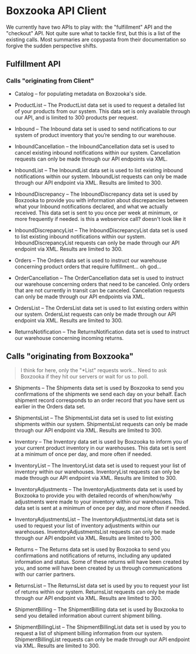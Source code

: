 # Boxzooka API Client

We currently have two APIs to play with: the "fulfillment" API and the "checkout" API. Not quite sure what to tackle first, but this is a list of the existing calls. Most summaries are copypasta from their documentation so forgive the sudden perspective shifts.

## Fulfillment API

### Calls "originating from Client"

- Catalog – for populating metadata on Boxzooka's side.
 
- ProductList – The ProductList data set is used to request a detailed list of your products from our system. This data set is only available through our API, and is limited to 300 products per request.

- Inbound – The Inbound data set is used to send notifications to our system of product inventory that you’re sending to our warehouse.

- InboundCancellation – the InboundCancellation data set is used to cancel existing inbound notifications within our system. Cancellation requests can only be made through our API endpoints via XML.

- InboundList – The InboundList data set is used to list existing inbound notifications within our system. InboundList requests can only be made through our API endpoint via XML. Results are limited to 300.

- InboundDiscrepancy – The InboundDiscrepancy data set is used by Boxzooka to provide you with information about discrepancies between what your Inbound notifications declared, and what we actually received. This data set is sent to you once per week at minimum, or more frequently if needed. is this a webservice call? doesn't look like it

- InboundDiscrepancyList – The InboundDiscrepancyList data set is used to list existing inbound notifications within our system. InboundDiscrepancyList requests can only be made through our API endpoint via XML. Results are limited to 300.

- Orders – The Orders data set is used to instruct our warehouse concerning product orders that require fulfillment... oh god...

- OrderCancellation – The OrderCancellation data set is used to instruct our warehouse concerning orders that need to be canceled. Only orders that are not currently in transit can be canceled. Cancellation requests can only be made through our API endpoints via XML.

- OrdersList – The OrdersList data set is used to list existing orders within our system. OrdersList requests can only be made through our API endpoint via XML. Results are limited to 300.

- ReturnsNotification – The ReturnsNotification data set is used to instruct our warehouse concerning incoming returns.

## Calls "originating from Boxzooka"

> I think for here, only the "*List" requests work... Need to ask Boxzooka if they hit our servers or wait for us to poll.

- Shipments – The Shipments data set is used by Boxzooka to send you confirmations of the shipments we send each day on your behalf. Each shipment record corresponds to an order record that you have sent us earlier in the Orders data set.

- ShipmentsList – The ShipmentsList data set is used to list existing shipments within our system. ShipmentsList requests can only be made through our API endpoint via XML. Results are limited to 300.

- Inventory – The Inventory data set is used by Boxzooka to inform you of your current product inventory in our warehouses. This data set is sent at a minimum of once per day, and more often if needed.

- InventoryList – The InventoryList data set is used to request your list of inventory within our warehouses. InventoryList requests can only be made through our API endpoint via XML. Results are limited to 300.

- InventoryAdjustments – The InventoryAdjustments data set is used by Boxzooka to provide you with detailed records of when/how/why adjustments were made to your inventory within our warehouses. This data set is sent at a minimum of once per day, and more often if needed.

- InventoryAdjustmentsList – The InventoryAdjustmentsList data set is used to request your list of inventory adjustments within our warehouses. InventoryAdjustmentsList requests can only be made through our API endpoint via XML. Results are limited to 300.

- Returns – The Returns data set is used by Boxzooka to send you confirmations and notifications of returns, including any updated information and status. Some of these returns will have been created by you, and some will have been created by us through communications with our carrier partners.

- ReturnsList – The ReturnsList data set is used by you to request your list of returns within our system. ReturnsList requests can only be made through our API endpoint via XML. Results are limited to 300.

- ShipmentBilling – The ShipmentBilling data set is used by Boxzooka to send you detailed information about current shipment billing.

- ShipmentBillingList – The ShipmentBillingList data set is used by you to request a list of shipment billing information from our system. ShipmentBillingList requests can only be made through our API endpoint via XML. Results are limited to 300.
